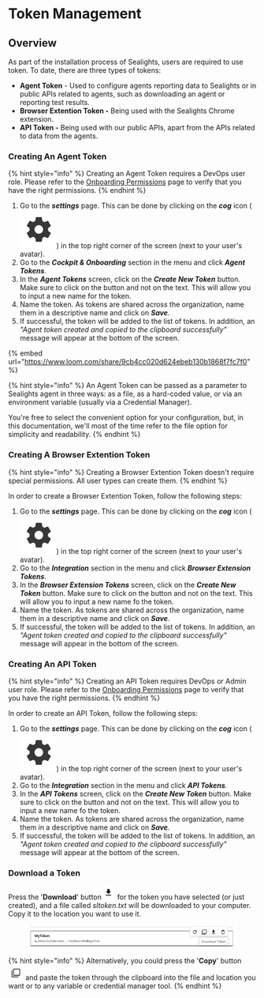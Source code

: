 # Token Management

## Overview

As part of the installation process of Sealights, users are required to use token. To date, there are three types of tokens:

* **Agent Token** - Used to configure agents reporting data to Sealights or in public APIs related to agents, such as downloading an agent or reporting test results.
* **Browser Extention Token -** Being used with the Sealights Chrome extension.
* **API Token -** Being used with our public APIs, apart from the APIs related to data from the agents.

### Creating An Agent Token

{% hint style="info" %}
Creating an Agent Token requires a DevOps user role. Please refer to the [Onboarding Permissions](role-based-access-control/onboarding-permissions.md#how-to-verify-my-role) page to verify that you have the right permissions.
{% endhint %}

1. Go to the _**settings**_ page. This can be done by clicking on the _**cog**_ icon (<img src="../../.gitbook/assets/image (1).png" alt="" data-size="line">) in the top right corner of the screen (next to your user's avatar).
2. Go to the _**Cockpit & Onboarding**_ section in the menu and click _**Agent Tokens**._
3. In the _**Agent Tokens**_ screen, click on the _**Create New Token**_ button. Make sure to click on the button and not on the text. This will allow you to input a new name for the token.
4. Name the token. As tokens are shared across the organization, name them in a descriptive name and click on _**Save**._&#x20;
5. If successful, the token will be added to the list of tokens. In addition, an _"Agent token created and copied to the clipboard successfully"_ message will appear at the bottom of the screen.&#x20;

{% embed url="https://www.loom.com/share/9cb4cc020d624ebeb130b1868f7fc7f0" %}

{% hint style="info" %}
An Agent Token can be passed as a parameter to Sealights agent in three ways: as a file, as a hard-coded value, or via an environment variable (usually via a Credential Manager).

You're free to select the convenient option for your configuration, but, in this documentation, we'll most of the time refer to the file option for simplicity and readability.
{% endhint %}

### Creating A Browser Extention Token

{% hint style="info" %}
Creating a Browser Extention Token doesn't require special permissions. All user types can create them.
{% endhint %}

In order to create a Browser Extention Token, follow the following steps:

1. Go to the _**settings**_ page. This can be done by clicking on the _**cog**_ icon (<img src="../../.gitbook/assets/image (1).png" alt="" data-size="line">)  in the top right corner of the screen (next to your user's avatar).
2. Go to the _**Integration**_ section in the menu and click _**Browser Extension Tokens**._
3. In the _**Browser Extension Tokens**_ screen, click on the _**Create New Token**_ button. Make sure to click on the button and not on the text. This will allow you to input a new name fo the token.
4. Name the token. As tokens are shared across the organization, name them in a descriptive name and click on _**Save**._&#x20;
5. If successful, the token will be added to the list of tokens. In addition, an _"Agent token created and copied to the clipboard successfully"_ message will appear in the bottom of the screen.&#x20;

### Creating An API Token&#x20;

{% hint style="info" %}
Creating an API Token requires DevOps or Admin user role. Please refer to the [Onboarding Permissions](role-based-access-control/onboarding-permissions.md#how-to-verify-my-role) page to verify that you have the right permissions.
{% endhint %}

In order to create an API Token, follow the following steps:

1. Go to the _**settings**_ page. This can be done by clicking on the _**cog**_ icon (<img src="../../.gitbook/assets/image (1).png" alt="" data-size="line">) in the top right corner of the screen (next to your user's avatar).
2. Go to the _**Integration**_ section in the menu and click _**API Tokens**._
3. In the _**API Tokens**_ screen, click on the _**Create New Token**_ button. Make sure to click on the button and not on the text. This will allow you to input a new name fo the token.
4. Name the token. As tokens are shared across the organization, name them in a descriptive name and click on _**Save**._&#x20;
5. If successful, the token will be added to the list of tokens. In addition, an _"Agent token created and copied to the clipboard successfully"_ message will appear at the bottom of the screen.&#x20;

### Download a Token

Press the '**Download**' button<img src="../../.gitbook/assets/image (23).png" alt="" data-size="line"> for the token you have selected (or just created), and a file called _sltoken.txt_ will be downloaded to your computer. Copy it to the location you want to use it.

<div data-full-width="true">

<figure><img src="../../.gitbook/assets/image (8).png" alt=""><figcaption></figcaption></figure>

</div>

{% hint style="info" %}
Alternatively, you could press the '**Copy**' button<img src="../../.gitbook/assets/image (24).png" alt="" data-size="line"> and paste the token through the clipboard into the file and location you want or to any variable or credential manager tool.
{% endhint %}
